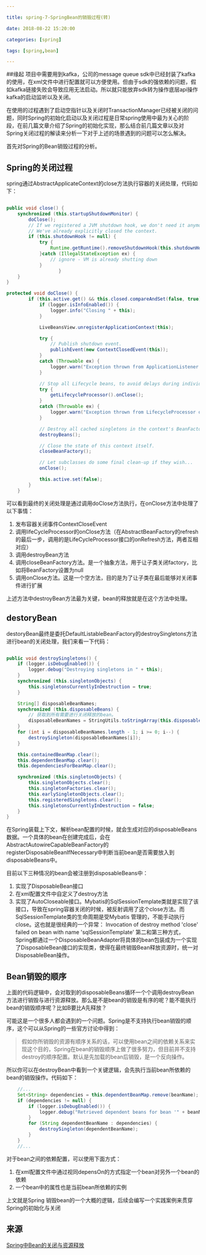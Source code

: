```yaml
---

title: spring-7-SpringBean的销毁过程(转)

date: 2018-08-22 15:20:00

categories: [spring]

tags: [spring,bean]

---
```



##缘起
项目中需要用到kafka，公司的message queue sdk中已经封装了kafka的使用，在xml文件中进行配置就可以方便使用。但由于sdk的强依赖的问题，假如kafka链接失败会导致应用无法启动。所以就只能放弃sdk转为操作底层api操作kafka的启动监听以及关闭。

在使用的过程遇到了启动空指针以及关闭时TransactionManager已经被关闭的问题，同时Spring的初始化启动以及关闭过程是日常spring使用中最为关心的阶段，在前几篇文章介绍了Spring的初始化实现，那么结合前几篇文章以及对Spring关闭过程的解读来分析一下对于上述的场景遇到的问题可以怎么解决。

首先对Spring的Bean销毁过程的分析。

## Spring的关闭过程
spring通过AbstractApplicateContext的close方法执行容器的关闭处理，代码如下：

```java

public void close() {
    synchronized (this.startupShutdownMonitor) {
	    doClose();
		// If we registered a JVM shutdown hook, we don't need it anymore now:
		// We've already explicitly closed the context.
		if (this.shutdownHook != null) {
			try {
				Runtime.getRuntime().removeShutdownHook(this.shutdownHook);
			}catch (IllegalStateException ex) {
				// ignore - VM is already shutting down
			}
                   }
	}
}

protected void doClose() {
		if (this.active.get() && this.closed.compareAndSet(false, true)) {
			if (logger.isInfoEnabled()) {
				logger.info("Closing " + this);
			}

			LiveBeansView.unregisterApplicationContext(this);

			try {
				// Publish shutdown event.
				publishEvent(new ContextClosedEvent(this));
			}
			catch (Throwable ex) {
				logger.warn("Exception thrown from ApplicationListener handling ContextClosedEvent", ex);
			}

			// Stop all Lifecycle beans, to avoid delays during individual destruction.
			try {
				getLifecycleProcessor().onClose();
			}
			catch (Throwable ex) {
				logger.warn("Exception thrown from LifecycleProcessor on context close", ex);
			}

			// Destroy all cached singletons in the context's BeanFactory.
			destroyBeans();

			// Close the state of this context itself.
			closeBeanFactory();

			// Let subclasses do some final clean-up if they wish...
			onClose();

			this.active.set(false);
		}
	}

```

可以看到最终的关闭处理是通过调用doClose方法执行，在onClose方法中处理了以下事情：

1. 发布容器关闭事件ContextCloseEvent
2. 调用lifeCycleProcessor的onClose方法（在AbstractBeanFactory的refresh的最后一步，调用的是LifeCycleProcessor接口的onRefresh方法，两者互相对应）
3. 调用destroyBean方法
4. 调用closeBeanFactory方法。是一个抽象方法，用于让子类关闭factory，比如将BeanFactory设置为null
5. 调用onClose方法。这是一个空方法，目的是为了让子类在最后能够对关闭事件进行扩展

上述方法中destroyBean方法最为关键，bean的释放就是在这个方法中处理。

## destoryBean
destoryBean最终是委托DefaultListableBeanFactory的destroySingletons方法进行bean的关闭处理，我们来看一下代码：

```java

public void destroySingletons() {
	if (logger.isDebugEnabled()) {
		logger.debug("Destroying singletons in " + this);
	}
	synchronized (this.singletonObjects) {
		this.singletonsCurrentlyInDestruction = true;
	}

	String[] disposableBeanNames;
	synchronized (this.disposableBeans) {
        // 获取到所有需要进行关闭释放的bean。
		disposableBeanNames = StringUtils.toStringArray(this.disposableBeans.keySet());
	}
	for (int i = disposableBeanNames.length - 1; i >= 0; i--) {
		destroySingleton(disposableBeanNames[i]);
	}

	this.containedBeanMap.clear();
	this.dependentBeanMap.clear();
	this.dependenciesForBeanMap.clear();

	synchronized (this.singletonObjects) {
		this.singletonObjects.clear();
		this.singletonFactories.clear();
		this.earlySingletonObjects.clear();
		this.registeredSingletons.clear();
		this.singletonsCurrentlyInDestruction = false;
	}
}
```

在Spring装载上下文，解析bean配置的时候，就会生成对应的disposableBeans数据。一个具体的bean在创建完成后，会在AbstractAutowireCapableBeanFactory的registerDisposableBeanIfNecessary中判断当前bean是否需要放入到disposableBeans中。

目前以下三种情况的bean会被注册到disposableBeans中：

1. 实现了DisposableBean接口
2. 在xml配置文件中自定义了destroy方法
3. 实现了AutoCloseable接口。Mybatis的SqlSessionTemplate类就是实现了该接口，导致在spring容器关闭的时候，被反射调用了这个close方法。而SqlSessionTemplate类的生命周期是受Mybatis
管理的，不能手动执行close。这也就是很经典的一个异常： Invocation of destroy method 'close' failed on bean with name 'sqlSessionTemplate'
第二和第三种方式，Spring都通过一个DisposableBeanAdapter将具体的bean包装成为一个实现了DisposableBean接口的实现类，使得在最终销毁Bean释放资源时，统一对DisposableBean操作。

## Bean销毁的顺序
上面的代码逻辑中，会对取到的disposableBeans循环一个个调用destroyBean方法进行销毁与进行资源释放。那么是不是bean的销毁是有序的呢？能不能执行bean的销毁顺序呢？比如B要比A先释放？

可能这是一个很多人都会遇到的一个问题。Spring是不支持执行bean销毁的顺序，这个可以从Spring的一些官方讨论中得到：

> 假如你所销毁的资源有顺序关系的话，可以使用bean之间的依赖关系来实现这个目的，Spring在bean的销毁顺序上做了很多努力，但目前并不支持destroy的顺序配置。默认是先加载的bean后销毁，是一个反向操作。

所以你可以在destroyBean中看到一个关键逻辑，会先执行当前bean所依赖的bean的销毁操作。代码如下：

```java
    //...
    Set<String> dependencies = this.dependentBeanMap.remove(beanName);
	if (dependencies != null) {
		if (logger.isDebugEnabled()) {
			logger.debug("Retrieved dependent beans for bean '" + beanName + "': " + dependencies);
		}
		for (String dependentBeanName : dependencies) {
			destroySingleton(dependentBeanName);
		}
	}
    //...
```

对于bean之间的依赖配置，可以使用下面方式：

1. 在xml配置文件中通过视同depensOn的方式指定一个bean对另外一个bean的依赖
2. 一个bean中的属性也是当前bean所依赖的实例

上文就是Spring 销毁bean的一个大概的逻辑，后续会编写一个实践案例来贯穿Spring的初始化与关闭

## 来源

[Spring中Bean的关闭与资源释放](Spring中Bean的关闭与资源释放)